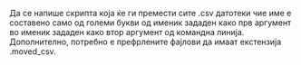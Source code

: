 Да се напише скрипта која ќе ги премести сите .csv датотеки чие име е составено само од големи букви од именик зададен како прв аргумент во именик зададен како втор аргумент од командна линија. Дополнително, потребно е префрлените фајлови да имаат екстензија .moved_csv. 